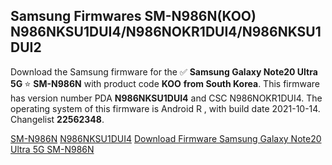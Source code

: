 <h2>Samsung Firmwares SM-N986N(KOO) N986NKSU1DUI4/N986NOKR1DUI4/N986NKSU1DUI2</h2>
Download the Samsung firmware for the ✅ <strong>Samsung Galaxy Note20 Ultra 5G </strong> ⭐ <strong>SM-N986N</strong> with product code <strong>KOO</strong> <strong> from South Korea</strong>. This firmware has version number PDA <strong>N986NKSU1DUI4</strong> and CSC N986NOKR1DUI4. The operating system of this firmware is Android R , with build date 2021-10-14. Changelist <strong>22562348</strong>.


[SM-N986N](https://samfirm.shop/samsung/model/SM-N986N)
[N986NKSU1DUI4](https://samfirm.shop/samsung/pda/N986NKSU1DUI4)
[Download Firmware Samsung Galaxy Note20 Ultra 5G SM-N986N](https://samfirm.shop/samsung/firmware/465107)
